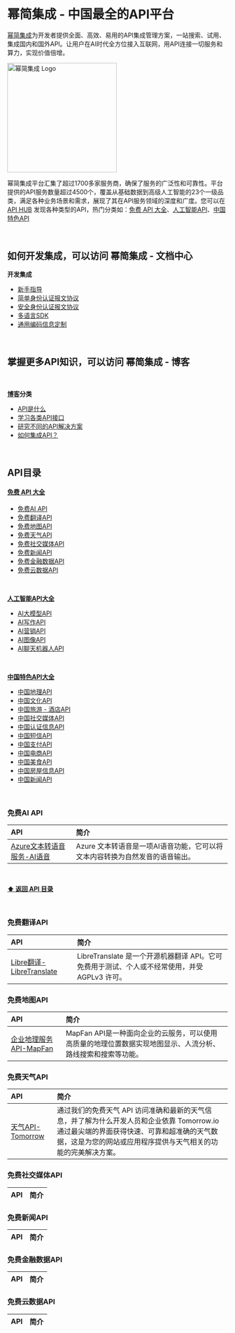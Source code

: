 # 幂简集成 - 中国最全的API平台
[幂简集成](https://www.explinks.com)为开发者提供全面、高效、易用的API集成管理方案，一站搜索、试用、集成国内和国外API。让用户在AI时代全方位接入互联网，用API连接一切服务和算力，实现价值倍增。
<br >

<p>
    <a href="https://www.explinks.com">
        <div>
            <img src="https://github.com/Explinks/API-Resources/blob/main/image.png" width="250" alt="幂简集成 Logo" />
        </div>
    </a>
  </p>

幂简集成平台汇集了超过1700多家服务商，确保了服务的广泛性和可靠性。平台提供的API服务数量超过4500个，覆盖从基础数据到高级人工智能的23个一级品类，满足各种业务场景和需求，展现了其在API服务领域的深度和广度。您可以在 [API HUB](https://www.explinks.com/api) 发现各种类型的API，热门分类如：[免费 API 大全](#free-api-directory)、[人工智能API](https://www.explinks.com/bookmark/ai_api_nav)、[中国特色API](https://www.explinks.com/bookmark/data_api_nav)


<br >

## 如何开发集成，可以访问 幂简集成 - 文档中心

<strong>开发集成</strong>

* [新手指导](welcome.md)
* [简单身份认证报文协议](simple-auth.md)
* [安全身份认证报文协议](security-auth.md)
* [多语言SDK](sdk.md)
* [通用编码信息定制](common-code.md)


<br />

## 掌握更多API知识，可以访问 幂简集成 - 博客

<br >

<strong>[博客](https://www.explinks.com/blog)分类</strong>

* [API是什么](https://www.explinks.com/blog/category/api-concept)
* [学习各类API接口](https://www.explinks.com/blog/category/api-discovery)
* [研究不同的API解决方案](https://www.explinks.com/blog/category/api-solution)
* [如何集成API？](https://www.explinks.com/blog/category/api-integration)

<br />

## API目录

#### [免费 API 大全](https://www.explinks.com/bookmark/free_api_nav) <a name="free-api-directory" style="color: blue;"></a>


* [免费AI API](#免费AI-API)
* [免费翻译API](#免费翻译API)
* [免费地图API](#免费地图API)
* [免费天气API](#免费天气API)
* [免费社交媒体API](#免费社交媒体API)
* [免费新闻API](#免费新闻API)
* [免费金融数据API](#免费金融数据API)
* [免费云数据API](#免费云数据API)

<br />

<strong>[人工智能API大全](https://www.explinks.com/bookmark/ai_api_nav)</strong>

* [AI大模型API](#fai_llm_api)
* [AI写作API](#ai_write_api)
* [AI营销API](#ai_marketing_api)
* [AI图像API](#ai_image_api)
* [AI聊天机器人API](#ai_chatbot_api)
  

<br >

<strong>[中国特色API大全](https://www.explinks.com/bookmark/free_api_nav)</strong>

* [中国地理API](#china_geo_api)
* [中国文化API](#china_culture_api)
* [中国旅游 - 酒店API](#china_tourism_api)
* [中国社交媒体API](#china_social_media_api)
* [中国认证信息API](#china_kyc_api)
* [中国短信API](#china_sms_api)
* [中国支付API](#chian_pay_api)
* [中国电商API](#china_ecommerce_api)
* [中国美食API](#china_food_api)
* [中国房屋信息API](#china_real_estate_api)
* [中国新闻API](#china_news_api)

<br >

### 免费AI API
| API | 简介 |
|:---|:---|
| [Azure文本转语音服务-AI语音](https://www.explinks.com/api/scd20240409496716e675b7) | Azure 文本转语音是一项AI语音功能，它可以将文本内容转换为自然发音的语音输出。|



<br />

**[⬆ 返回 API 目录](#API目录)**

<br >


### 免费翻译API
| API | 简介 |
|:---|:---|
| [Libre翻译-LibreTranslate ](https://www.explinks.com/api/scd2024061355232e064a47) |  LibreTranslate 是一个开源机器翻译 API。它可免费用于测试、个人或不经常使用，并受 AGPLv3 许可。|


### 免费地图API
| API | 简介 |
|:---|:---|
| [企业地理服务API-MapFan](https://www.explinks.com/api/scd20240616445022fe5be7) |  MapFan API是一种面向企业的云服务，可以使用高质量的地理位置数据实现地图显示、人流分析、路线搜索和搜索等功能。|


### 免费天气API
| API | 简介 |
|:---|:---|
| [天气API-Tomorrow ](https://www.explinks.com/api/scd20240616205222fe5b62) | 通过我们的免费天气 API 访问准确和最新的天气信息，并了解为什么开发人员和企业依靠 Tomorrow.io 通过最尖端的界面获得快速、可靠和超准确的天气数据，这是为您的网站或应用程序提供与天气相关的功能的完美解决方案。|

### 免费社交媒体API
| API | 简介 |
|:---|:---|



### 免费新闻API
| API | 简介 |
|:---|:---|



### 免费金融数据API
| API | 简介 |
|:---|:---|


### 免费云数据API
| API | 简介 |
|:---|:---|


